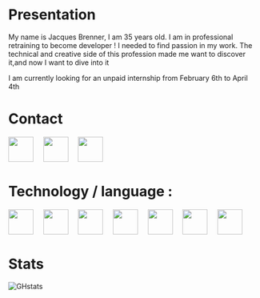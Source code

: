 # Presentation

My name is Jacques Brenner, I am 35 years old. 
I am in professional retraining to become developer ! 
I needed to find passion in my work. The technical and creative side of this profession made me want to discover it,and now I want to dive into it

I am currently looking for an unpaid internship from February 6th to April 4th

# Contact
<div>
 
[<img  width="50px" src="https://cdn.jsdelivr.net/gh/devicons/devicon/icons/linkedin/linkedin-original.svg" />](https://www.linkedin.com/in/jacques-brenner-68a90a114/) 
 &nbsp;
 &nbsp;
[<img  width="50px" src="https://cdn.jsdelivr.net/gh/devicons/devicon/icons/facebook/facebook-original.svg" />](https://www.facebook.com/jacques.brenner/)
 &nbsp;
 &nbsp;
[<img width="50px" src="https://user-images.githubusercontent.com/67544722/211013731-85ff1111-3792-4107-8133-a0fff2fbe8da.png"/>](https://jacques-brenner.fr)
</div>

# Technology / language :

<div>
 <img width="50px" src="https://cdn.jsdelivr.net/gh/devicons/devicon/icons/html5/html5-original-wordmark.svg" />
 &nbsp;
 &nbsp;
<img width="50px" src="https://cdn.jsdelivr.net/gh/devicons/devicon/icons/css3/css3-original-wordmark.svg" />
 &nbsp;
 &nbsp;
<img width="50px" src="https://cdn.jsdelivr.net/gh/devicons/devicon/icons/php/php-plain.svg" />
 &nbsp;
 &nbsp;
<img width="50px"  src="https://symfony.com/logos/symfony_white_03.png"/>
 &nbsp;
 &nbsp;
 <img width="50px" src="https://cdn.jsdelivr.net/gh/devicons/devicon/icons/javascript/javascript-plain.svg" />
 &nbsp;
 &nbsp;
 <img width="50px"  src="https://cdn.jsdelivr.net/gh/devicons/devicon/icons/nodejs/nodejs-original.svg" />
 &nbsp;
 &nbsp;
<img width="50px" src="https://cdn.jsdelivr.net/gh/devicons/devicon/icons/react/react-original-wordmark.svg" />
</div>

# Stats 
![GHstats](https://github-readme-stats.vercel.app/api?username=Brookiseur&show_icons=true)

